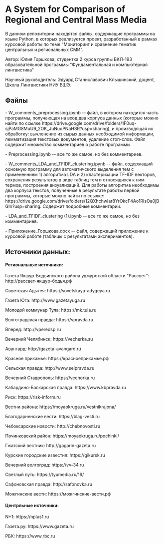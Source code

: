 # A System for Comparison of Regional and Central Mass Media
<p>В данном репозитории находятся файлы, содержащие программы на языке Python, в которых реализуется проект, разработанный в рамках курсовой работы по теме "Мониторинг и сравнение тематик центральных и региональных СМИ".</p>
<p>Автор: Юлия Горшкова, студентка 2 курса группы БКЛ-193 образовательной программы "Фундаментальная и компьютерная лингвистика"</p>
<p>Научный руководитель: Эдуард Станиславович Клышинский, доцент, Школа Лингвистики НИУ ВШЭ.</p>
<h2> Файлы </h2>
<p>- W_comments_preprocessing.ipynb -- файл, в котором находится часть программы, получающая на вход два корпуса данных (которые можно найти по ссылке https://drive.google.com/drive/folders/1F0uq-sjPaMG8MuU9_2OK_JuNuoPNaHSR?usp=sharing), и производящая их обработку: вычленение из сырых данных необходимой информации, лемматизация текстовых документов, удаление стоп-слов. Файл содержит множество комментариев о работе программы.</p>
<p>- Preprocessing.ipynb -- все то же самое, но без комментариев.</p>
<p>- W_comments_LDA_and_TFIDF_clustering.ipynb -- файл, содержащий основную программу для автоматичского выделения тем с примененнием 1) алгоритма LDA и 2) кластеризации TF-IDF векторов, сохранения результатов в виде таблиц тем и относящихся к ним термов, построения визуализаций. Для работы алгоритма необходимы два корпуса текстов, полученные в результате работы первой программы, которые можно найти по ссылке: https://drive.google.com/drive/folders/12QXhchwIar8YrOkcF4Ao1RIsOa0jBGIn?usp=sharing. Содержит подробные комментарии. </p>
<p>- LDA_and_TFIDF_clustering (1).ipynb -- все то же самое, но без комментариев.
<p>- Приложение_Горшкова.docx -- файл, содержащий приложение к курсовой работе (таблицы с результатами экспериментов).
<h2> Источники данных: </h2>
<h4> Региональные источники: </h4>
<p>Газета Якшур-Бодьинского района удмурсткой области "Рассвет": http://рассвет-якшур-бодья.рф</p>
<p>Советская Адыгея: https://sovetskaya-adygeya.ru</p>
<p>Газета Юга: http://www.gazetayuga.ru</p>
<p>Молодой коммунар Тула: https://mk.tula.ru</p>
<p>Волгоградская правда: https://vpravda.ru</p>
<p>Вперед: http://vperedsp.ru</p>
<p>Вечерний Челябинск: https://vecherka.su</p>
<p>Авангард: http://gazeta-avangard.ru</p>
<p>Красное прикамье: https://красноеприкамье.рф</p>
<p>Сельская правда: http://www.selpravda.ru</p>
<p>Вечерний Ставрополь: https://vechorka.ru</p>
<p>Кабардино-Балкарская правда: https://www.kbpravda.ru</p>
<p>Риск: https://risk-inform.ru</p>
<p>Вестни района: https://moyaokruga.ru/vestnikrajona/</p>
<p>Благодарненские вести: https://blag-vesti.ru</p>
<p>Чебоксарские новости: http://chebnovosti.ru</p>
<p>Починковский район: https://moyaokruga.ru/pochinki/</p>
<p>Гжатский вестник: http://gagarin-gazeta.ru</p>
<p>Курские городские известия: https://gikursk.ru</p>
<p>Вечерний волгоград: https://vv-34.ru</p>
<p>Светлый путь: https://tyumedia.ru/16/</p>
<p>Сафоновская правда: http://safonovka.ru</p>
<p>Можгинские вести: https://можгинские-вести.рф</p>
<h4> Центрльные источники: </h4>
<p>N+1: https://nplus1.ru</p>
<p>Газета.ру: https://www.gazeta.ru</p>
<p>РБК: https://www.rbc.ru</p>
